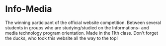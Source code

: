 # Info-Media
The winning participant of the official website competition.
Between several students in groups who are studying/studied on the Informations- and media technology program orientation.
Made in the 11th class.
Don't forget the ducks, who took this website all the way to the top!